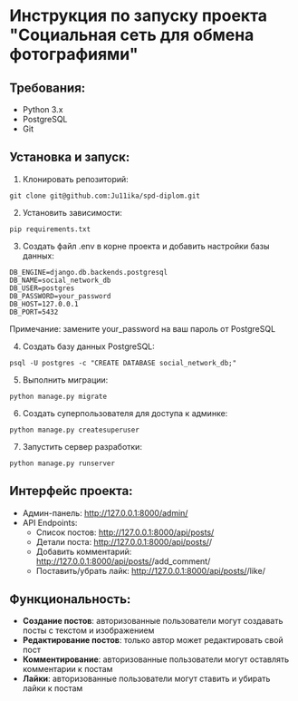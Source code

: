 # Инструкция по запуску проекта "Социальная сеть для обмена фотографиями"

## Требования:
- Python 3.x
- PostgreSQL
- Git

## Установка и запуск:

1. Клонировать репозиторий:
```
git clone git@github.com:Ju11ika/spd-diplom.git
```

2. Установить зависимости:
```
pip requirements.txt
```

3. Создать файл .env в корне проекта и добавить настройки базы данных:
```
DB_ENGINE=django.db.backends.postgresql
DB_NAME=social_network_db
DB_USER=postgres
DB_PASSWORD=your_password
DB_HOST=127.0.0.1
DB_PORT=5432
```
Примечание: замените your_password на ваш пароль от PostgreSQL

4. Создать базу данных PostgreSQL:
```
psql -U postgres -c "CREATE DATABASE social_network_db;"
```

5. Выполнить миграции:
```
python manage.py migrate
```

6. Создать суперпользователя для доступа к админке:
```
python manage.py createsuperuser
```

7. Запустить сервер разработки:
```
python manage.py runserver
```

## Интерфейс проекта:

- Админ-панель: http://127.0.0.1:8000/admin/
- API Endpoints:
  - Список постов: http://127.0.0.1:8000/api/posts/
  - Детали поста: http://127.0.0.1:8000/api/posts/<id>/
  - Добавить комментарий: http://127.0.0.1:8000/api/posts/<id>/add_comment/
  - Поставить/убрать лайк: http://127.0.0.1:8000/api/posts/<id>/like/

## Функциональность:

- **Создание постов**: авторизованные пользователи могут создавать посты с текстом и изображением
- **Редактирование постов**: только автор может редактировать свой пост
- **Комментирование**: авторизованные пользователи могут оставлять комментарии к постам
- **Лайки**: авторизованные пользователи могут ставить и убирать лайки к постам